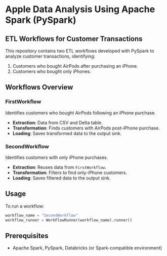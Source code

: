# Apple Data Analysis Using Apache Spark (PySpark)

## ETL Workflows for Customer Transactions

This repository contains two ETL workflows developed with PySpark to analyze customer transactions, identifying:
1. Customers who bought AirPods after purchasing an iPhone.
2. Customers who bought only iPhones.

## Workflows Overview

### FirstWorkflow
Identifies customers who bought AirPods following an iPhone purchase.
- **Extraction**: Data from CSV and Delta table.
- **Transformation**: Finds customers with AirPods post-iPhone purchase.
- **Loading**: Saves transformed data to the output sink.

### SecondWorkflow
Identifies customers with only iPhone purchases.
- **Extraction**: Reuses data from `FirstWorkflow`.
- **Transformation**: Filters to find only-iPhone customers.
- **Loading**: Saves filtered data to the output sink.

## Usage

To run a workflow:
```python
workflow_name = "SecondWorkflow"
workflow_runner = WorkFlowRunner(workflow_name).runner()
```

## Prerequisites
- Apache Spark, PySpark, Databricks (or Spark-compatible environment)
